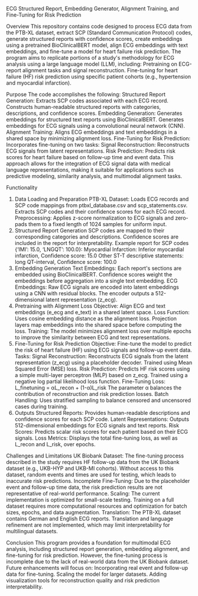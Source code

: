 ECG Structured Report, Embedding Generator, Alignment Training, and Fine-Tuning for Risk Prediction 

Overview
This repository contains code designed to process ECG data from the PTB-XL dataset, extract SCP (Standard Communication Protocol) codes, generate structured reports with confidence scores, create embeddings using a pretrained BioClinicalBERT model, align ECG embeddings with text embeddings, and fine-tune a model for heart failure risk prediction.
The program aims to replicate portions of a study's methodology for ECG analysis using a large language model (LLM), including:
Pretraining on ECG-report alignment tasks and signal reconstruction.
Fine-tuning for heart failure (HF) risk prediction using specific patient cohorts (e.g., hypertension and myocardial infarction).

Purpose
The code accomplishes the following:
Structured Report Generation:
Extracts SCP codes associated with each ECG record.
Constructs human-readable structured reports with categories, descriptions, and confidence scores.
Embedding Generation:
Generates embeddings for structured text reports using BioClinicalBERT.
Generates embeddings for ECG signals using a convolutional neural network (CNN).
Alignment Training:
Aligns ECG embeddings and text embeddings in a shared space by minimizing alignment loss.
Fine-Tuning for Risk Prediction:
Incorporates fine-tuning on two tasks: 
Signal Reconstruction: Reconstructs ECG signals from latent representations.
Risk Prediction: Predicts risk scores for heart failure based on follow-up time and event data.
This approach allows for the integration of ECG signal data with medical language representations, making it suitable for applications such as predictive modeling, similarity analysis, and multimodal alignment tasks.

Functionality
1. Data Loading and Preparation
PTB-XL Dataset:
Loads ECG records and SCP code mappings from ptbxl_database.csv and scp_statements.csv.
Extracts SCP codes and their confidence scores for each ECG record.
Preprocessing:
Applies z-score normalization to ECG signals and zero-pads them to a fixed length of 1024 samples for uniform input.
2. Structured Report Generation
SCP codes are mapped to their corresponding categories and descriptions.
Confidence scores are included in the report for interpretability.
Example report for SCP codes {‘IMI’: 15.0, ‘LNGQT’: 100.0}:
Myocardial Infarction: Inferior myocardial infarction, Confidence score: 15.0
Other ST-T descriptive statements: long QT-interval, Confidence score: 100.0
3. Embedding Generation
Text Embeddings:
Each report's sections are embedded using BioClinicalBERT.
Confidence scores weight the embeddings before aggregation into a single text embedding.
ECG Embeddings:
Raw ECG signals are encoded into latent embeddings using a CNN with residual blocks.
The encoder outputs a 512-dimensional latent representation (z_ecg).
4. Pretraining with Alignment Loss
Objective: Align ECG and text embeddings (e_ecg and e_text​) in a shared latent space.
Loss Function:
Uses cosine embedding distance as the alignment loss.
Projection layers map embeddings into the shared space before computing the loss.
Training:
The model minimizes alignment loss over multiple epochs to improve the similarity between ECG and text representations.
5. Fine-Tuning for Risk Prediction
Objective: Fine-tune the model to predict the risk of heart failure (HF) using ECG signals and follow-up event data.
Tasks:
Signal Reconstruction:
Reconstructs ECG signals from the latent representation (z_ecg) using a placeholder decoder.
Trained using Mean Squared Error (MSE) loss.
Risk Prediction:
Predicts HF risk scores using a simple multi-layer perceptron (MLP) based on z_ecg​.
Trained using a negative log partial likelihood loss function.
Fine-Tuning Loss:
L_finetuning = αL_recon + (1-α)L_risk 
The parameter α balances the contribution of reconstruction and risk prediction losses.
Batch Handling:
Uses stratified sampling to balance censored and uncensored cases during training.
6. Outputs
Structured Reports:
Provides human-readable descriptions and confidence scores for each SCP code.
Latent Representations:
Outputs 512-dimensional embeddings for ECG signals and text reports.
Risk Scores:
Predicts scalar risk scores for each patient based on their ECG signals.
Loss Metrics:
Displays the total fine-tuning loss, as well as L_recon and L_risk, over epochs.

Challenges and Limitations
UK Biobank Dataset:
The fine-tuning process described in the study requires HF follow-up data from the UK Biobank dataset (e.g., UKB-HYP and UKB-MI cohorts).
Without access to this dataset, random events and times are used for testing, which leads to inaccurate risk predictions.
Incomplete Fine-Tuning:
Due to the placeholder event and follow-up time data, the risk prediction results are not representative of real-world performance.
Scaling:
The current implementation is optimized for small-scale testing. Training on a full dataset requires more computational resources and optimization for batch sizes, epochs, and data augmentation.
Translation:
The PTB-XL dataset contains German and English ECG reports. Translation and language refinement are not implemented, which may limit interpretability for multilingual datasets.

Conclusion
This program provides a foundation for multimodal ECG analysis, including structured report generation, embedding alignment, and fine-tuning for risk prediction. However, the fine-tuning process is incomplete due to the lack of real-world data from the UK Biobank dataset. Future enhancements will focus on:
Incorporating real event and follow-up data for fine-tuning.
Scaling the model for larger datasets.
Adding visualization tools for reconstruction quality and risk prediction interpretability.




